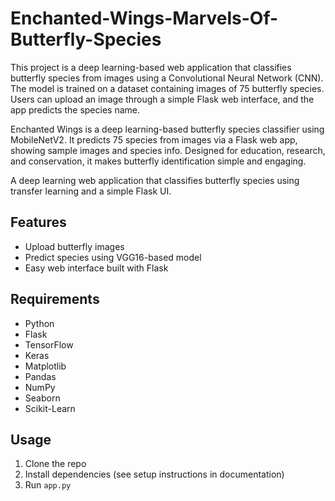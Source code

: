 # Enchanted-Wings-Marvels-Of-Butterfly-Species
This project is a deep learning-based web application that classifies butterfly species from images using a Convolutional Neural Network (CNN). The model is trained on a dataset containing images of 75 butterfly species. Users can upload an image through a simple Flask web interface, and the app predicts the species name.

Enchanted Wings is a deep learning-based butterfly species classifier using MobileNetV2. It predicts 75 species from images via a Flask web app, showing sample images and species info. Designed for education, research, and conservation, it makes butterfly identification simple and engaging.

A deep learning web application that classifies butterfly species using transfer learning and a simple Flask UI.

## Features
- Upload butterfly images
- Predict species using VGG16-based model
- Easy web interface built with Flask

## Requirements
- Python
- Flask
- TensorFlow
- Keras
- Matplotlib
- Pandas
- NumPy
- Seaborn
- Scikit-Learn

## Usage
1. Clone the repo  
2. Install dependencies (see setup instructions in documentation)  
3. Run `app.py`  
